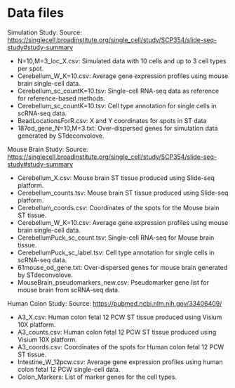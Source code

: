 # Data files

Simulation Study:
Source: https://singlecell.broadinstitute.org/single_cell/study/SCP354/slide-seq-study#study-summary

- N=10,M=3_loc_X.csv: Simulated data with 10 cells and up to 3 cell types per spot.
- Cerebellum_W_K=10.csv: Average gene expression profiles using mouse brain single-cell data.
- Cerebellum_sc_countK=10.tsv: Single-cell RNA-seq data as reference for reference-based methods.
- Cerebellum_sc_countK=10.tsv: Cell type annotation for single cells in scRNA-seq data.
- BeadLocationsForR.csv: X and Y coordinates for spots in ST data
- 187od_gene_N=10,M=3.txt: Over-dispersed genes for simulation data generated by STdeconvolove.

Mouse Brain Study:
Source: https://singlecell.broadinstitute.org/single_cell/study/SCP354/slide-seq-study#study-summary

- Cerebellum_X.csv: Mouse brain ST tissue produced using Slide-seq platform.
- Cerebellum_counts.tsv: Mouse brain ST tissue produced using Slide-seq platform.
- Cerebellum_coords.csv: Coordinates of the spots for the Mouse brain ST tissue.
- Cerebellum_W_K=10.csv: Average gene expression profiles using mouse brain single-cell data.
- CerebellumPuck_sc_count.tsv: Single-cell RNA-seq for Mouse brain tissue.
- CerebellumPuck_sc_label.tsv: Cell type annotation for single cells in scRNA-seq data.
- 61mouse_od_gene.txt: Over-dispersed genes for mouse brain generated by STdeconvolove.
- MouseBrain_pseudomarkers_new.csv: Pseudomarker gene list for mouse brain from scRNA-seq data.
  
  
Human Colon Study:
Source: https://pubmed.ncbi.nlm.nih.gov/33406409/

- A3_X.csv: Human colon fetal 12 PCW ST tissue produced using Visium 10X platform.
- A3_counts.csv: Human colon fetal 12 PCW ST tissue produced using Visium 10X platform.
- A3_coords.csv: Coordinates of the spots for Human colon fetal 12 PCW ST tissue.
- Intestine_W_12pcw.csv: Average gene expression profiles using human colon fetal 12 PCW single-cell data.
- Colon_Markers: List of marker genes for the cell types.
